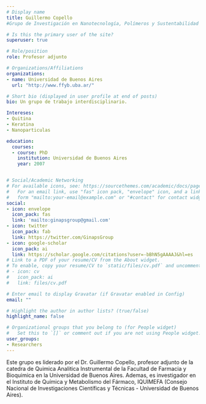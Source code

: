 ```yaml
---
# Display name
title: Guillermo Copello
#Grupo de Investigación en Nanotecnología, Polímeros y Sustentabilidad (GINaPs).

# Is this the primary user of the site?
superuser: true

# Role/position
role: Profesor adjunto

# Organizations/Affiliations
organizations:
- name: Universidad de Buenos Aires
  url: "http://www.ffyb.uba.ar/"

# Short bio (displayed in user profile at end of posts)
bio: Un grupo de trabajo interdisciplinario.

Intereses:
- Quitina
- Keratina
- Nanoparticulas

education:
  courses:
  - course: PhD
    institution: Universidad de Buenos Aires
    year: 2007


# Social/Academic Networking
# For available icons, see: https://sourcethemes.com/academic/docs/page-builder/#icons
#   For an email link, use "fas" icon pack, "envelope" icon, and a link in the
#   form "mailto:your-email@example.com" or "#contact" for contact widget.
social:
- icon: envelope
  icon_pack: fas
  link: 'mailto:ginapsgroup@gmail.com'
- icon: twitter
  icon_pack: fab
  link: https://twitter.com/GinapsGroup
- icon: google-scholar
  icon_pack: ai
  link: https://scholar.google.com/citations?user=-bBhN5gAAAAJ&hl=es
# Link to a PDF of your resume/CV from the About widget.
# To enable, copy your resume/CV to `static/files/cv.pdf` and uncomment the lines below.
# - icon: cv
#   icon_pack: ai
#   link: files/cv.pdf

# Enter email to display Gravatar (if Gravatar enabled in Config)
email: ""

# Highlight the author in author lists? (true/false)
highlight_name: false

# Organizational groups that you belong to (for People widget)
#   Set this to `[]` or comment out if you are not using People widget.
user_groups:
- Researchers
---
```


Este grupo es liderado por el Dr. Guillermo Copello, profesor adjunto de la catedra de Quimica Analitica Instrumental de la Facultad de Farmacia y Bioquimica en la Universidad de Buenos Aires. Ademas, es investigador en el Instituto de Química y Metabolismo del Fármaco, IQUIMEFA (Consejo Nacional de Investigaciones Científicas y Técnicas - Universidad de Buenos Aires).
